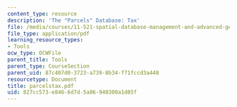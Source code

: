 ```yaml
---
content_type: resource
description: 'The "Parcels" Database: Tax'
file: /media/courses/11-521-spatial-database-management-and-advanced-geographic-information-systems-spring-2003/827cc573e8466d7d5a86940300a1d85f_parcelstax.pdf
file_type: application/pdf
learning_resource_types:
- Tools
ocw_type: OCWFile
parent_title: Tools
parent_type: CourseSection
parent_uid: 87c407d0-3723-a739-8b34-f71fccd3a448
resourcetype: Document
title: parcelstax.pdf
uid: 827cc573-e846-6d7d-5a86-940300a1d85f
---
```

